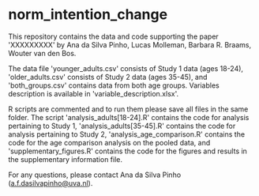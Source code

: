 # norm_intention_change

This repository contains the data and code supporting the paper 'XXXXXXXXX' by Ana da Silva Pinho, Lucas Molleman, Barbara R. Braams, Wouter van den Bos.

The data file 'younger_adults.csv' consists of Study 1 data (ages 18-24), 'older_adults.csv' consists of Study 2 data (ages 35-45), and 'both_groups.csv' contains data from both age groups. Variables description is available in 'variable_description.xlsx'.

R scripts are commented and to run them please save all files in the same folder. The script 'analysis_adults[18-24].R' contains the code for analysis pertaining to Study 1, 'analysis_adults[35-45].R' contains the code for analysis pertaining to Study 2, 'analysis_age_comparison.R' contains the code for the age comparison analysis on the pooled data, and 'supplementary_figures.R' contains the code for the figures and results in the supplementary information file.

For any questions, please contact Ana da Silva Pinho (a.f.dasilvapinho@uva.nl).
